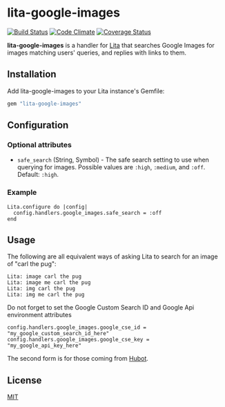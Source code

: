 # lita-google-images

[![Build Status](https://travis-ci.org/jimmycuadra/lita-google-images.png?branch=master)](https://travis-ci.org/jimmycuadra/lita-google-images)
[![Code Climate](https://codeclimate.com/github/jimmycuadra/lita-google-images.png)](https://codeclimate.com/github/jimmycuadra/lita-google-images)
[![Coverage Status](https://coveralls.io/repos/jimmycuadra/lita-google-images/badge.png)](https://coveralls.io/r/jimmycuadra/lita-google-images)

**lita-google-images** is a handler for [Lita](https://github.com/jimmycuadra/lita) that searches Google Images for images matching users' queries, and replies with links to them.

## Installation

Add lita-google-images to your Lita instance's Gemfile:

``` ruby
gem "lita-google-images"
```

## Configuration

### Optional attributes

* `safe_search` (String, Symbol) - The safe search setting to use when querying for images. Possible values are `:high`, `:medium`, and `:off`. Default: `:high`.

### Example

```
Lita.configure do |config|
  config.handlers.google_images.safe_search = :off
end
```

## Usage

The following are all equivalent ways of asking Lita to search for an image of "carl the pug":

```
Lita: image carl the pug
Lita: image me carl the pug
Lita: img carl the pug
Lita: img me carl the pug
```

Do not forget to set the Google Custom Search ID and Google Api environment attributes

```
config.handlers.google_images.google_cse_id = "my_google_custom_search_id_here"
config.handlers.google_images.google_cse_key = "my_google_api_key_here"
```

The second form is for those coming from [Hubot](http://hubot.github.com/).

## License

[MIT](http://opensource.org/licenses/MIT)
